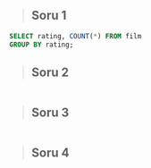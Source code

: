 > ## Soru 1
```SQL
SELECT rating, COUNT(*) FROM film
GROUP BY rating;
```

> ## Soru 2
```SQL

```

> ## Soru 3
```SQL

```

> ## Soru 4
```SQL

```
